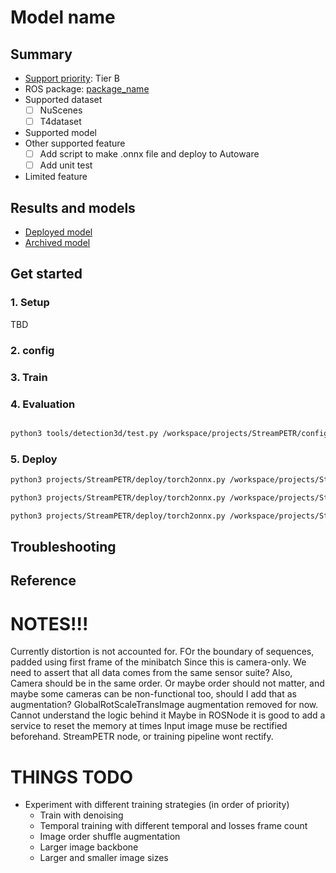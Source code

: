 # Model name
## Summary

- [Support priority](https://github.com/tier4/autoware-ml/blob/main/docs/design/autoware_ml_design.md#support-priority): Tier B
- ROS package: [package_name](https://github.com/autowarefoundation/autoware.universe/tree/main/perception/)
- Supported dataset
  - [ ] NuScenes
  - [ ] T4dataset
- Supported model
- Other supported feature
  - [ ] Add script to make .onnx file and deploy to Autoware
  - [ ] Add unit test
- Limited feature

## Results and models

- [Deployed model](docs/deployed_model.md)
- [Archived model](docs/archived_model.md)

## Get started
### 1. Setup

TBD

### 2. config

### 3. Train


### 4. Evaluation

```bash

python3 tools/detection3d/test.py /workspace/projects/StreamPETR/configs/t4dataset/t4_xx1_vov_flash_320x800_baseline.py "/workspace/work_dirs/t4_xx1_vov_flash_320x800_baseline/best_NuScenes metric_T4Metric_mAP_epoch_33.pth"

```

### 5. Deploy

```bash
python3 projects/StreamPETR/deploy/torch2onnx.py /workspace/projects/StreamPETR/configs/t4dataset/t4_xx1_vov_flash_320x800_baseline.py --section extract_img_feat --checkpoint "/workspace/work_dirs/t4_xx1_vov_flash_320x800_baseline/best_NuScenes metric_T4Metric_mAP_epoch_33.pth" 

python3 projects/StreamPETR/deploy/torch2onnx.py /workspace/projects/StreamPETR/configs/t4dataset/t4_xx1_vov_flash_320x800_baseline.py --section pts_head_memory --checkpoint "/workspace/work_dirs/t4_xx1_vov_flash_320x800_baseline/best_NuScenes metric_T4Metric_mAP_epoch_33.pth" 

python3 projects/StreamPETR/deploy/torch2onnx.py /workspace/projects/StreamPETR/configs/t4dataset/t4_xx1_vov_flash_320x800_baseline.py --section position_embedding --checkpoint "/workspace/work_dirs/t4_xx1_vov_flash_320x800_baseline/best_NuScenes metric_T4Metric_mAP_epoch_33.pth" 


```
## Troubleshooting

## Reference

# NOTES!!!
Currently distortion is not accounted for.
FOr the boundary of sequences, padded using first frame of the minibatch
Since this is camera-only. We need to assert that all data comes from the same sensor suite?
Also, Camera should be in the same order. Or maybe order should not matter, and maybe some cameras can be non-functional too, should I add that as augmentation?
GlobalRotScaleTransImage augmentation removed for now. Cannot understand the logic behind it
Maybe in ROSNode it is good to add a service to reset the memory at times
Input image muse be rectified beforehand. StreamPETR node, or training pipeline wont rectify.
# THINGS TODO

- Experiment with different training strategies (in order of priority)
  - Train with denoising
  - Temporal training with different temporal and losses frame count
  - Image order shuffle augmentation
  - Larger image backbone
  - Larger and smaller image sizes
  